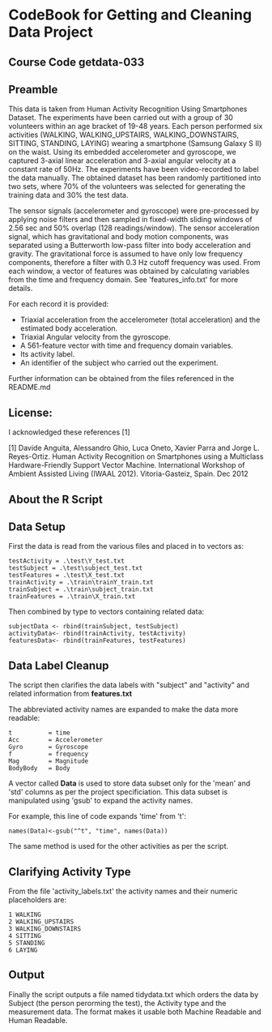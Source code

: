 CodeBook for Getting and Cleaning Data Project
==============================================

Course Code getdata-033
-----------------------

## Preamble
This data is taken from Human Activity Recognition Using Smartphones Dataset.
The experiments have been carried out with a group of 30 volunteers within an age bracket of 19-48 years. Each person performed six activities (WALKING, WALKING_UPSTAIRS, WALKING_DOWNSTAIRS, SITTING, STANDING, LAYING) wearing a smartphone (Samsung Galaxy S II) on the waist. Using its embedded accelerometer and gyroscope, we captured 3-axial linear acceleration and 3-axial angular velocity at a constant rate of 50Hz. The experiments have been video-recorded to label the data manually. The obtained dataset has been randomly partitioned into two sets, where 70% of the volunteers was selected for generating the training data and 30% the test data. 

The sensor signals (accelerometer and gyroscope) were pre-processed by applying noise filters and then sampled in fixed-width sliding windows of 2.56 sec and 50% overlap (128 readings/window). The sensor acceleration signal, which has gravitational and body motion components, was separated using a Butterworth low-pass filter into body acceleration and gravity. The gravitational force is assumed to have only low frequency components, therefore a filter with 0.3 Hz cutoff frequency was used. From each window, a vector of features was obtained by calculating variables from the time and frequency domain. See 'features_info.txt' for more details. 

For each record it is provided:

- Triaxial acceleration from the accelerometer (total acceleration) and the estimated body acceleration.
- Triaxial Angular velocity from the gyroscope. 
- A 561-feature vector with time and frequency domain variables. 
- Its activity label. 
- An identifier of the subject who carried out the experiment.

Further information can be obtained from the files referenced in the README.md

## License:

I acknowledged these references [1] 

[1] Davide Anguita, Alessandro Ghio, Luca Oneto, Xavier Parra and Jorge L. Reyes-Ortiz. Human Activity Recognition on Smartphones using a Multiclass Hardware-Friendly Support Vector Machine. International Workshop of Ambient Assisted Living (IWAAL 2012). Vitoria-Gasteiz, Spain. Dec 2012

## About the R Script

## Data Setup

First the data is read from the various files and placed in to vectors as:

	testActivity = .\test\Y_test.txt
	testSubject = .\test\subject_test.txt
	testFeatures = .\test\X_test.txt
	trainActivity = .\train\trainY_train.txt
	trainSubject = .\train\subject_train.txt
	trainFeatures = .\train\X_train.txt
	
Then combined by type to vectors containing related data:
	
	subjectData <- rbind(trainSubject, testSubject)
	activityData<- rbind(trainActivity, testActivity)
	featuresData<- rbind(trainFeatures, testFeatures)

## Data Label Cleanup
	
The script then clarifies the data labels with "subject" and "activity" and related information from __features.txt__

The abbreviated activity names are expanded to make the data more readable:

	t          = time
	Acc        = Accelerometer
	Gyro       = Gyroscope
	f          = frequency
	Mag        = Magnitude
	BodyBody   = Body
	
A vector called __Data__ is used to store data subset only for the 'mean' and 'std' columns as per the project specificiation.
This data subset is manipulated using 'gsub' to expand the activity names.

For example, this line of code expands 'time' from 't':

	names(Data)<-gsub("^t", "time", names(Data))
	
The same method is used for the other activities as per the script.

## Clarifying Activity Type
From the file 'activity_labels.txt' the activity names and their numeric placeholders are:

	1 WALKING
	2 WALKING_UPSTAIRS
	3 WALKING_DOWNSTAIRS
	4 SITTING
	5 STANDING
	6 LAYING

## Output
Finally the script outputs a file named tidydata.txt which orders the data by Subject (the person perorming the test), the Activity type and the measurement data.
The format makes it usable both Machine Readable and Human Readable.

